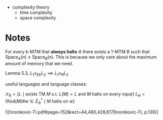 
- complexity theory
	- time complexity
	- space complexity


# Notes

For every k-MTM that **always halts** $A$ there exists a 1-MTM $B$ such that $\mathrm{Space}_{A}(n) \leq \mathrm{Space}_{B}(n)$. This is because we only care about the maximum amount of memory that we need.

Lemma 5.3, $L_{1} \leq_{\mathrm{EE}} L_{2} \implies L_{1} \leq_{\mathrm{R}} L_{2}$


useful languages and language classes:


$\mathcal{L}_{\mathrm{R}} = \{  L \mid \text{exists TM } M \text{ s.t. } L(M)=L \text{ and } M \text{ halts on every input}\}$ 
$L_{\mathrm{H}} = \{ \mathrm{Kod}(M)\#w\in \Sigma^{*}_{\mathbb{B}} \mid M \text{ halts on } w \}$





![[hromkovic-TI.pdf#page=152&rect=44,480,428,617|hromkovic-TI, p.139]]
